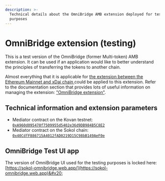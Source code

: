 ```yaml
---
description: >-
  Technical details about the OmniBridge AMB extension deployed for testing
  purposes
---
```


# OmniBridge extension (testing)

This is a test version of the OmniBridge (former Multi-token) AMB extension. It can be used if an application would like to better understand the principles of transferring the tokens to another chain.

Almost everything that it is applicable for [the extension between the Ethereum Mainnet and xDai chain ](../eth-xdai-amb-bridge/multi-token-extension/)could be applied to this extension. Refer to the documentation section that provides lots of useful information on managing the extension: ["OmniBridge extension"](https://docs.tokenbridge.net/eth-xdai-amb-bridge/multi-token-extension).

## Technical information and extension parameters

* Mediator contract on the Kovan testnet: [`0xA960d095470f7509955d5402e36d9DB984B5C8E2`](https://kovan.etherscan.io/address/0xA960d095470f7509955d5402e36d9DB984B5C8E2)
* Mediator contract on the Sokol chain: [`0x40CdfF886715A4012fAD0219D15C98bB149AeF0e`](https://blockscout.com/poa/sokol/address/0x40CdfF886715A4012fAD0219D15C98bB149AeF0e/)

## OmniBridge Test UI app

The version of OmniBridge UI used for the testing purposes is locked here: [https://sokol-omnibridge.web.app/](https://sokol-omnibridge.web.app)&#x20;
